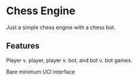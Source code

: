 # Chess Engine

Just a simple chess engine with a chess bot.

## Features
Player v. player, player v. bot, and bot v. bot games.

Bare minimum UCI interface
